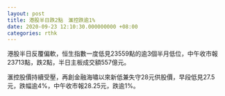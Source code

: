 ```yaml
---
layout: post
title: 港股半日跌2點　滙控跌逾1%
date: 2020-09-23 12:10:30.000000000 +08:00
categories: rthk
---
```


港股半日反覆偏軟，恒生指數一度低見23559點的逾3個半月低位，中午收市報23713點，跌2點，半日主板成交額557億元。

滙控股價持續受壓，再創金融海嘯以來新低兼失守28元供股價，早段低見27.5元，跌幅逾4%，中午收市報28.25元，跌逾1%。
